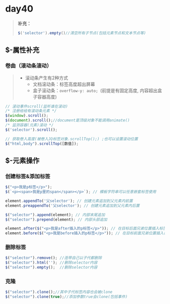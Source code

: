# day40

> **补充：**
>
> ```js
> $('selector').empty()//清空所有子节点(包括元素节点和文本节点等)
> ```

## $-属性补充

### 卷曲（滚动条滚动）

> - 滚动条产生有2种方式
>   - 文档滚动条：标签高度超出屏幕
>   - 盒子滚动条：`overflow-y: auto; `(前提是有固定高度, 内容超出盒子容器高度)

```js
// 滚动事件scroll(监听谁在滚动)
/* 注册给给有滚动条元素 */
$(window).scroll();
$(document).scroll();//document是顶级对象不能调用animate()
/* 监测容器(元素)滚动 */
$('selector').scroll();

// 获取卷入高度(被卷入JQ标签对象.scrollTop();) ;也可以设置滚动位置
$("html,body").scrollTop([数值]);
```

## $-元素操作

### 创建标签&添加标签

```js
$("<p>我是p标签</p>");
$(`<p><span>我是p里的span</span></p>`); // 模板字符串可以任意嵌套标签使用

element.appendTo('父selector'); // 创建元素追加到父元素内前置
element.preappendTo('父selector'); // 创建元素追加到父元素内后置

$("selector").append(element); // 内部末尾追加
$("selector").prepend(element); // 内部头部追加

element.after($("<p>我是after插入的p标签</p>")); // 在目标后面兄弟位置插入标签
element.before($("<p>我是before插入的p标签</p>")); // 在目标前面兄弟位置插入标签
```

### 删除标签

```js
$("selector").remove(); //连带自己以子代都删除
$("selector").html('');	//删除selector内容
$("selector").empty();	//删除selector内容
```

### 克隆

```js
$("selector").clone();//其中子代标签内容也会被clone
$("selector").clone(true);//添加参数true会clone(包括事件)
```